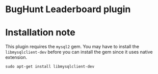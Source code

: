 # BugHunt Leaderboard plugin

# Installation note
This plugin requires the `mysql2` gem. You may have to install the `libmysqlclient-dev` before you can install the gem since it uses native extension.

`sudo apt-get install libmysqlclient-dev`
